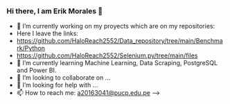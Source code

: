 ### Hi there, I am Erik Morales  👋

- 🔭 I’m currently working on my proyects which are on my repositories: 
- Here I leave the links:
- https://github.com/HaloReach2552/Data_repository/tree/main/Benchmark/Python
- https://github.com/HaloReach2552/Selenium.py/tree/main/files
- 🌱 I’m currently learning Machine Learning, Data Scraping, PostgreSQL and Power BI.
- 👯 I’m looking to collaborate on ...
- 🤔 I’m looking for help with ...
- 📫 How to reach me: a20163041@pucp.edu.pe
-->
